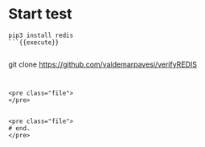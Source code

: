 
# Start test


```
pip3 install redis
```{{execute}}


```
git clone https://github.com/valdemarpavesi/verifyREDIS
```{{execute}}


<pre class="file">
</pre>


<pre class="file">
# end.
</pre>

